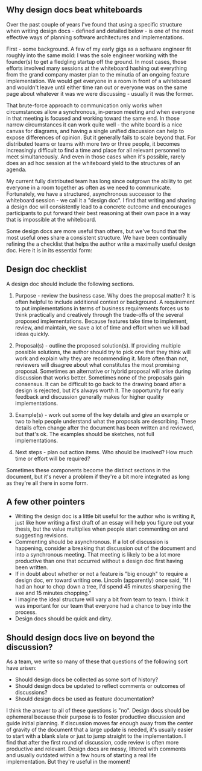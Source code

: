 ## Why design docs beat whiteboards

Over the past couple of years I've found that using a specific structure when writing design docs - defined and detailed below - is one of the most effective ways of planning software architectures and implementations.

First - some background. A few of my early gigs as a software engineer fit roughly into the same mold: I was the sole engineer working with the founder(s) to get a fledgling startup off the ground. In most cases, those efforts involved many sessions at the whiteboard hashing out everything from the grand company master plan to the minutia of an ongoing feature implementation. We would get everyone in a room in front of a whiteboard and wouldn't leave until either time ran out or everyone was on the same page about whatever it was we were discussing - usually it was the former.

That brute-force approach to communication only works when circumstances allow a synchronous, in-person meeting and when everyone in that meeting is focused and working toward the same end. In those narrow circumstances it can work quite well - the white board is a nice canvas for diagrams, and having a  single unified discussion can help to expose differences of opinion. But it generally fails to scale beyond that. For distributed teams or teams with more two or three people, it becomes increasingly difficult to find a time and place for all relevant personnel to meet simultaneously. And even in those cases when it's possible, rarely does an ad hoc session at the whiteboard yield to the structures of an agenda.

My current fully distributed team has long since outgrown the ability to get everyone in a room together as often as we need to communicate. Fortunately, we have a structured, asynchronous successor to the whiteboard session - we call it a "design doc". I find that writing and sharing a design doc will consistently lead to a concrete outcome and encourages participants to put forward their best reasoning at their own pace in a way that is impossible at the whiteboard.

Some design docs are more useful than others, but we've found that the most useful ones share a consistent structure. We have been continually refining the a checklist that helps the author write a maximally useful design doc. Here it is in its essential form:

##  Design doc checklist

A design doc should include the following sections.

1. Purpose - review the business case. Why does the proposal matter? It is often helpful to include additional context or background. A requirement to put implementations in terms of business requirements forces us to think practically and creatively through the trade-offs of the several proposed implementations. Because features take time to implement, review, and maintain, we save a lot of time and effort when we kill bad ideas quickly.

2. Proposal(s) - outline the proposed solution(s). If providing multiple possible solutions, the author should try to pick one that they think will work and explain why they are recommending it.  More often than not, reviewers will disagree about what constitutes the most promising proposal. Sometimes an alternative or hybrid proposal will arise during discussion that works better. Sometimes none of the proposals gain consensus. It can be difficult to go back to the drawing board after a design is rejected, but it's always worth it. The opportunity for early feedback and discussion generally makes for higher quality implementations.

3. Example(s) - work out some of the key details and give an example or two to help people understand what the proposals are describing. These details often change after the document has been written and reviewed, but that's ok. The examples should be sketches, not full implementations.

4. Next steps - plan out action items. Who should be involved? How much time or effort will be required?

Sometimes these components become the distinct sections in the document, but it's never a problem if they're a bit more integrated as long as they're all there in some form.

## A few other pointers

- Writing the design doc is a little bit useful for the author who is writing it, just like how writing a first draft of an essay will help you figure out your thesis, but the value multiplies when people start commenting on and suggesting revisions.
- Commenting should be asynchronous. If a lot of discussion is happening, consider a breaking that discussion out of the document and into a synchronous meeting. That meeting is likely to be a lot more productive than one that occurred without a design doc first having been written.
- If in doubt about whether or not a feature is "big enough" to require a design doc, err toward writing one. Lincoln (apparently) once said, "If I had an hour to chop down a tree, I'd spend 45 minutes sharpening the axe and 15 minutes chopping."
- I imagine the ideal structure will vary a bit from team to team. I think it was important for our team that everyone had a chance to buy into the process.
- Design docs should be quick and dirty.

## Should design docs live on beyond the discussion?

As a team, we write so many of these that questions of the following sort have arisen:

- Should design docs be collected as some sort of history?
- Should design docs be updated to reflect comments or outcomes of discussions?
- Should design docs be used as feature documentation?

I think the answer to all of these questions is "no". Design docs should be ephemeral because their purpose is to foster productive discussion and guide initial planning. If discussion moves far enough away from the center of gravity of the document that a large update is needed, it's usually easier to start with a blank slate or just to jump straight to the implementation. I find that after the first round of discussion, code review is often more productive and relevant. Design docs are messy, littered with comments and usually outdated within a few hours of starting a real life implementation. But they're useful in the moment!
